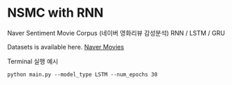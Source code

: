 # NSMC with RNN
 Naver Sentiment Movie Corpus (네이버 영화리뷰 감성분석)  RNN / LSTM / GRU
 
 Datasets is available here. [Naver Movies](http://movie.naver.com/movie/point/af/list.nhn)
 

Terminal 실행 예시 
```
python main.py --model_type LSTM --num_epochs 30
```

